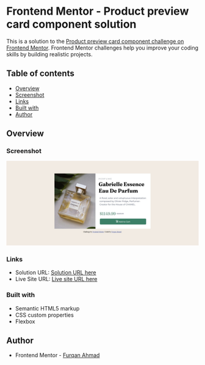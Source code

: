 # Frontend Mentor - Product preview card component solution

This is a solution to the [Product preview card component challenge on Frontend Mentor](https://www.frontendmentor.io/challenges/product-preview-card-component-GO7UmttRfa). Frontend Mentor challenges help you improve your coding skills by building realistic projects. 

## Table of contents

- [Overview](#overview)
- [Screenshot](#screenshot)
- [Links](#links)
- [Built with](#built-with)
- [Author](#author)


## Overview

### Screenshot

![](./screenshot.jpeg)
### Links

- Solution URL: [Solution URL here](https://github.com/furqan7m3-ops/product-review-component-html-css.git)
- Live Site URL: [Live site URL here](https://product-review-component-html-css.vercel.app/)

### Built with

- Semantic HTML5 markup
- CSS custom properties
- Flexbox

## Author
- Frontend Mentor - [Furqan Ahmad](https://www.frontendmentor.io/profile/furqan7m3-ops)
